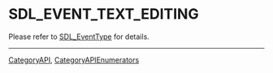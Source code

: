 # SDL_EVENT_TEXT_EDITING

Please refer to [SDL_EventType](SDL_EventType) for details.

----
[CategoryAPI](CategoryAPI), [CategoryAPIEnumerators](CategoryAPIEnumerators)

